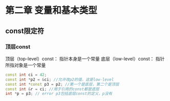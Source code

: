 # 第二章 变量和基本类型
## const限定符
### 顶层const
顶层（top-level）const： 指针本身是一个常量
底层（low-level）const： 指针所指对象是一个常量
```cpp
const int ci = 42;
const int *p2 = &ci; //允许改p2的值，这是low-level
const int *const p3 = p2; //第一个是底层，第二个是顶层
const int &r = ci; //用于引用的const都是底层
int *p = p3; // error p3包括底层const的定义，p没有
```